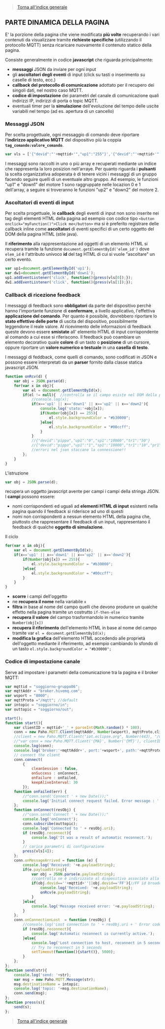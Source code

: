 >[Torna all'indice generale](README.md)

## **PARTE DINAMICA DELLA PAGINA**

E' la porzione della pagina che viene modificata **più volte** recuperando i vari contenuti da visualizzare tramite **richieste specifiche** (utilizzando il protocollo MQTT) senza ricaricare nuovamente il contenuto statico della pagina.

Consiste generalmente in codice **javascript** che riguarda principalmente:
- **messaggi** JSON da inviare per ogni input
- gli **ascoltatori degli eventi** di input (click su tasti o inserimento su caselle di testo, ecc.)
- **callback del protocollo di comunicazione** adottato per il recupero dei singoli dati, nel nostro caso MQTT.
- **codice di impostazione** dei parametri del canale di comunicazione quali indirizzi IP, indirizzi di porta o topic MQTT.
- eventuali timer per la **simulazione** dell'evoluzione del tempo delle uscite variabili nel tempo (ad es. apertura di un cancello)

### **Messaggi JSON**

Per scelta progettuale, ogni messaggio di comando deve riportare l'**indirizzo applicativo MQTT** del dispositivo più la coppia **```tag_comando:valore_comando```**.

```javascript
var vls = ['{"devid":"'+mqttid+'","up1":"255"}','{"devid":"'+mqttid+'","down1":"255"}','{"devid":"'+mqttid+'","conf":"255"}'];
```
I messaggi sono raccolti in uno o più array e recuperati mediante un indice che rappresenta la loro posizion nell'arraye. Per quanto riguarda i **pulsanti** la scelta organizzativa adoperata è di tenere vicini i messaggi di un gruppo facendo seguire quelli di un eventuale altro gruppo. Ad esempio, le funzioni "up1" e "down1" del motore 1 sono raggruppate nelle locazion 0 e 1 dell'array, a seguire si troveranno le funzioni "up2" e "down2" del motore 2.

### **Ascoltatori di eventi di input**

Per scelta progettuale, le **callback** degli eventi di input non sono inserite nei tag degli elementi HTML della pagina ad esempio con codice tipo ```<button onclick="myFunction()">Click me</button>``` ma si è preferito registrare delle callback inline come **ascoltatori** di eventi specifici di un certo oggetto del DOM della pagina HTML (stile java). 

Il **riferimento** alla rappresentazione ad oggetti di un elemento HTML si recupera tramite la funzione ```document.getElementById('elem_id')``` dove ```elem_id``` è l'attributo univoco **id** del tag HTML di cui si vuole "ascoltare" un certo evento.


```javascript
var up1=document.getElementById('up1');
var dw1=document.getElementById('down1');
up1.addEventListener('click', function(){press(vls[0]);});
dw1.addEventListener('click', function(){press(vls[1]);});
```

### **Callback di ricezione feedback**

I messaggi di feedback sono **obbligatori** da parte del dispositivo perchè hanno l'importante funzione di **confermare**, a livello applicativo, l'effettiva **applicazione del comando**. Per quanto è possibile, dovrebbero riportare lo **stato effettivo delle porte** di uscita del dispositivo, possibilmente leggendone il reale valore. Al ricevimento delle informazioni di feedback queste devono essere **smistate** all' elemento HTML di input corrispondente al comando a cui esse si riferiscono. Il feedback può coambiare un elemento decorativo quale **colore** di un tasto o **posizione** di un cursore, oppure riportare un **valore numerico o testuale** in una **casella di testo**.

I messaggi di feddback, come quelli di comando, sono codificati in JSON e possono essere interpretati da un **parser** fornito dalla classe statica javascript JSON. 

```javascript
function onRcv(d) {
	var obj = JSON.parse(d);
	for(var x in obj){
		var el = document.getElementById(x);
		if(el != null){  //controlla se il campo esiste nel DOM della pagina
			//console.log(x);
			if(x=='up1' || x=='down1' || x=='up2' || x=='down2'){
				console.log('stato:'+obj[x]); 
				if(Number(obj[x]) == 255){
					el.style.backgroundColor = "#b30000";
				}else{
					el.style.backgroundColor = "#00ccff";
				}
			}
			//{"devid":"pippo","up1":"0","sp1":"10000","tr1":"50"}
			//{"devid":"pippo","up1":"1","sp1":"10000","tr1":"10","pr1":"10"}
			//errori nel json staccano la connessione!!
		};
	}
}
```
L'istruzione 
```javascript 
var obj = JSON.parse(d);
```
recupera un oggetto javascript avente per campi i campi della stringa JSON. I **campi** possono essere:
- nomi corrispondenti ed uguali ad **elementi HTML di input** esistenti nella pagina quando il feedback si riderisce ad uno di questi
- nomi non corrispondenti a nessun elemento HTML della pagina che, piuttosto che rappresentare il feedback di un input, rappresentano il feedback di qualche **oggetto di simulazione**.

Il ciclo
```javascript 
for(var x in obj){
	var el = document.getElementById(x);
	if(x=='up1' || x=='down1' || x=='up2' || x=='down2'){
		if(Number(obj[x]) == 255){
			el.style.backgroundColor = "#b30000";
		}else{
			el.style.backgroundColor = "#00ccff";
		}
	}
}
```
- **scorre** i campi dell'oggetto
- ne **recupera il nome** nella variabile ```x```
- **filtra** in base al nome del campo quelli che devono produrre un qualche effetto nella pagina tramite un costrutto ```if-then-else```
- **recupera il valore** del campo trasformandolo in numerico tramite ```Number(obj[x])```
- **recupera il riferimento** dell'elemento HTML in base al nome del campo tramite var ```el = document.getElementById(x);```
- **modifica la grafica** dell'elemento HTML accedendo alle proprietà dell'oggetto mediante il riferimento, ad esempio cambiando lo sfondo di un tasto ```el.style.backgroundColor = "#b30000";```

### **Codice di impostazione canale**

Serve ad impostare i parametri della comunicazione tra la pagina e il broker MQTT:
```javascript 
var mqttid = "soggiorno-gruppo06";
var mqttAddr = "broker.hivemq.com";
var wsport = "8000";
var mqttProto ="/mqtt"; //default
var intopic = "soggiorno/in";
var outtopic = "soggiorno/out";

start();
function start(){
	var clientID = mqttid+'_' + parseInt(Math.random() * 100);
	conn = new Paho.MQTT.Client(mqttAddr, Number(wsport), mqttProto,clientID);
	//client = new Paho.MQTT.Client("iot.eclipse.org", Number(443), "/wss");
	//"var conn = new Paho.MQTT.Client('{MA}', Number('{MT}'), clientID);"
	console.log(conn);
	console.log('broker:'+mqttAddr+', port:'+wsport+', path:'+mqttProto+', id:'+clientID);
	// connect the client
	conn.connect(
		{
			cleanSession : false, 
			onSuccess : onConnect,
			onFailure : onFailed,
			keepAliveInterval: 30
		});
	function onFailed(err) {
		//"conn.send('Connect ' + new Date());"
		console.log('Initial connect request failed. Error message : ' + err.errorMessage); 
	};
	function onConnect(resObj) {
		//"conn.send('Connect ' + new Date());"
		console.log('onConnect');
		conn.subscribe(outtopic);
		console.log('Connected to ' + resObj.uri);
		if (resObj.reconnect){
			console.log('It was a result of automatic reconnect.');
		}
		// carica parametri di configurazione
		press(vls[4]);
	};
	conn.onMessageArrived = function (e) {
		console.log('Received: '+e.payloadString);
		if(e.payloadString){
			var obj = JSON.parse(e.payloadString);
			//controlla se è indirizzato al dispositivo associato alla pagina
			if(obj.devid==''+mqttid+''||obj.devid=='FF'){//FF id broadcast valido per tutti i dispositivi
				console.log('Received: '+e.payloadString);
				onRcv(e.payloadString);
			}
		}else{
			console.log('Message received error: '+e.payloadString);
		}
	};
	conn.onConnectionLost  = function (resObj) {		
		//console.log('Lost connection to ' + resObj.uri + ' Error code: ' + resObj.errorCode + ' Error text: ' + resObj.errorMessage);
		if (resObj.reconnect){
			console.log('Automatic reconnect is currently active.');
		}else{
			console.log('Lost connection to host, reconnect in 5 seconds');
			// Try to reconnect in 5 seconds
			setTimeout(function(){start()}, 5000);
		}
	};
};
function send(str){
    console.log('send: '+str);
	var msg = new Paho.MQTT.Message(str);
	msg.destinationName = intopic;
	console.log('topic: '+msg.destinationName);
	conn.send(msg);
};
function press(s){
	send(s);
};
```

>[Torna all'indice generale](README.md)
